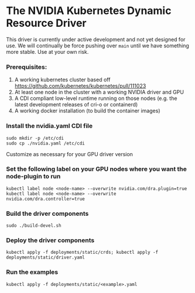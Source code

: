 # The NVIDIA Kubernetes Dynamic Resource Driver

This driver is currently under active development and not yet designed for use.
We will continually be force pushing over `main` until we have something more stable.
Use at your own risk.

### Prerequisites:
1. A working kubernetes cluster based off https://github.com/kubernetes/kubernetes/pull/111023
2. At least one node in the cluster with a working NVIDIA driver and GPU
3. A CDI compliant low-level runtime running on those nodes (e.g. the latest development releases of cri-o or containerd)
4. A working docker installation (to build the container images)

### Install the nvidia.yaml CDI file
```
sudo mkdir -p /etc/cdi
sudo cp ./nvidia.yaml /etc/cdi
```
Customize as necessary for your GPU driver version

### Set the following label on your GPU nodes where you want the node-plugin to run
```
kubectl label node <node-name> --overwrite nvidia.com/dra.plugin=true
kubectl label node <node-name> --overwrite nvidia.com/dra.controller=true
```

### Build the driver components
```
sudo ./build-devel.sh
```

### Deploy the driver components
```
kubectl apply -f deployments/static/crds; kubectl apply -f deployments/static/driver.yaml
```

### Run the examples
```
kubectl apply -f deployments/static/<example>.yaml
```
